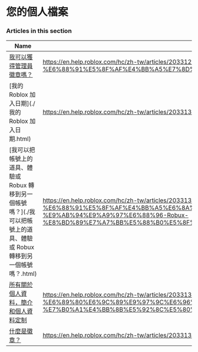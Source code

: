 # 您的個人檔案  
### Articles in this section
Name|URL
-|-
[我可以獲得管理員徽章嗎？](./我可以獲得管理員徽章嗎？.html) |https://en.help.roblox.com/hc/zh-tw/articles/203312360-%E6%88%91%E5%8F%AF%E4%BB%A5%E7%8D%B2%E5%BE%97%E7%AE%A1%E7%90%86%E5%93%A1%E5%BE%BD%E7%AB%A0%E5%97%8E-
[我的 Roblox 加入日期](./我的 Roblox 加入日期.html) |https://en.help.roblox.com/hc/zh-tw/articles/203313060-%E6%88%91%E7%9A%84-Roblox-%E5%8A%A0%E5%85%A5%E6%97%A5%E6%9C%9F
[我可以把帳號上的道具、體驗或 Robux 轉移到另一個帳號嗎？](./我可以把帳號上的道具、體驗或 Robux 轉移到另一個帳號嗎？.html) |https://en.help.roblox.com/hc/zh-tw/articles/203313090-%E6%88%91%E5%8F%AF%E4%BB%A5%E6%8A%8A%E5%B8%B3%E8%99%9F%E4%B8%8A%E7%9A%84%E9%81%93%E5%85%B7-%E9%AB%94%E9%A9%97%E6%88%96-Robux-%E8%BD%89%E7%A7%BB%E5%88%B0%E5%8F%A6%E4%B8%80%E5%80%8B%E5%B8%B3%E8%99%9F%E5%97%8E-
[所有關於個人資料，簡介和個人資料定制](./所有關於個人資料，簡介和個人資料定制.html) |https://en.help.roblox.com/hc/zh-tw/articles/203313660-%E6%89%80%E6%9C%89%E9%97%9C%E6%96%BC%E5%80%8B%E4%BA%BA%E8%B3%87%E6%96%99-%E7%B0%A1%E4%BB%8B%E5%92%8C%E5%80%8B%E4%BA%BA%E8%B3%87%E6%96%99%E5%AE%9A%E5%88%B6
[什麼是徽章？](./什麼是徽章？.html) |https://en.help.roblox.com/hc/zh-tw/articles/203313620-%E4%BB%80%E9%BA%BC%E6%98%AF%E5%BE%BD%E7%AB%A0-